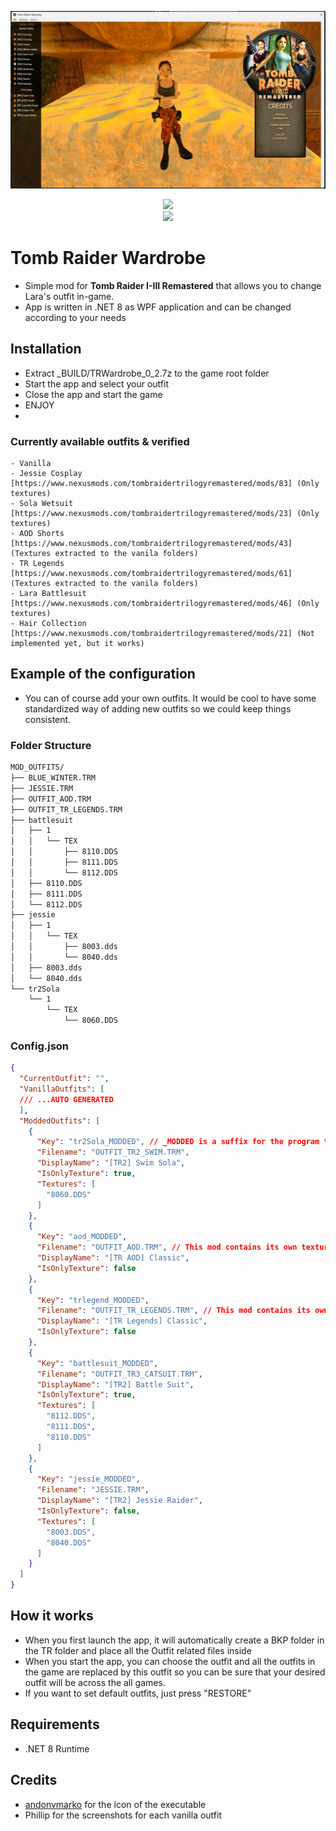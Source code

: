 ![img.png](Images/img.png)
<div style="text-align: center;">
    <a href="https://www.buymeacoffee.com/foxapogames">
        <img width="40px" src="https://i.imgur.com/e3kk9J4.png" />
    </a>
    <br/>
    <a href = "https://paypal.me/foxapo">
        <img src="https://img.shields.io/badge/Paypal-donate-F0544C?style=for-the-badge&logo=paypal&logoColor=F0544C">
    </a>
</div>

# Tomb Raider Wardrobe
- Simple mod for **Tomb Raider I-III Remastered** that allows you to change Lara's outfit in-game.
- App is written in .NET 8 as WPF application and can be changed according to your needs

## Installation
- Extract _BUILD/TRWardrobe_0_2.7z to the game root folder
- Start the app and select your outfit
- Close the app and start the game
- ENJOY
- 
### Currently available outfits & verified
```
- Vanilla
- Jessie Cosplay [https://www.nexusmods.com/tombraidertrilogyremastered/mods/83] (Only textures)
- Sola Wetsuit [https://www.nexusmods.com/tombraidertrilogyremastered/mods/23] (Only textures)
- AOD Shorts [https://www.nexusmods.com/tombraidertrilogyremastered/mods/43] (Textures extracted to the vanila folders)
- TR Legends [https://www.nexusmods.com/tombraidertrilogyremastered/mods/61] (Textures extracted to the vanila folders)
- Lara Battlesuit [https://www.nexusmods.com/tombraidertrilogyremastered/mods/46] (Only textures)
- Hair Collection [https://www.nexusmods.com/tombraidertrilogyremastered/mods/21] (Not implemented yet, but it works)
```

## Example of the configuration
- You can of course add your own outfits. It would be cool to have some standardized way of adding new outfits so we could keep things consistent. 
### Folder Structure
```bash
MOD_OUTFITS/
├── BLUE_WINTER.TRM
├── JESSIE.TRM
├── OUTFIT_AOD.TRM
├── OUTFIT_TR_LEGENDS.TRM
├── battlesuit
│   ├── 1
│   │   └── TEX
│   │       ├── 8110.DDS
│   │       ├── 8111.DDS
│   │       └── 8112.DDS
│   ├── 8110.DDS
│   ├── 8111.DDS
│   └── 8112.DDS
├── jessie
│   ├── 1
│   │   └── TEX
│   │       ├── 8003.dds
│   │       └── 8040.dds
│   ├── 8003.dds
│   └── 8040.dds
└── tr2Sola
    └── 1
        └── TEX
            └── 8060.DDS
```

### Config.json
```json
{
  "CurrentOutfit": "",
  "VanillaOutfits": [
  /// ...AUTO GENERATED
  ],
  "ModdedOutfits": [
    {
      "Key": "tr2Sola_MODDED", // _MODDED is a suffix for the program to determine that this key is modded (_MODDED is added automatically)
      "Filename": "OUTFIT_TR2_SWIM.TRM",
      "DisplayName": "[TR2] Swim Sola",
      "IsOnlyTexture": true,
      "Textures": [
        "8060.DDS"
      ]
    },
    {
      "Key": "aod_MODDED",
      "Filename": "OUTFIT_AOD.TRM", // This mod contains its own textures so there is no need to specify them
      "DisplayName": "[TR AOD] Classic",
      "IsOnlyTexture": false
    },
    {
      "Key": "trlegend_MODDED",
      "Filename": "OUTFIT_TR_LEGENDS.TRM", // This mod contains its own textures so there is no need to specify them
      "DisplayName": "[TR Legends] Classic",
      "IsOnlyTexture": false
    },
    {
      "Key": "battlesuit_MODDED",
      "Filename": "OUTFIT_TR3_CATSUIT.TRM", 
      "DisplayName": "[TR2] Battle Suit",
      "IsOnlyTexture": true,
      "Textures": [
        "8112.DDS",
        "8111.DDS",
        "8110.DDS"
      ]
    },
    {
      "Key": "jessie_MODDED",
      "Filename": "JESSIE.TRM",
      "DisplayName": "[TR2] Jessie Raider",
      "IsOnlyTexture": false,
      "Textures": [
        "8003.DDS",
        "8040.DDS"
      ]
    }
  ]
}
```

## How it works
- When you first launch the app, it will automatically create a BKP folder in the TR folder and place all the Outfit
  related files inside
- When you start the app, you can choose the outfit and all the outfits in the game are replaced by this outfit so you
  can be sure that your desired outfit will be across the all games.
- If you want to set default outfits, just press "RESTORE"

## Requirements
- .NET 8 Runtime

## Credits
- [andonvmarko](https://www.deviantart.com/andonovmarko/art/Tomb-Raider-I-III-Remastered-Icon-1023270894) for the icon of the executable
- Phillip for the screenshots for each vanilla outfit


